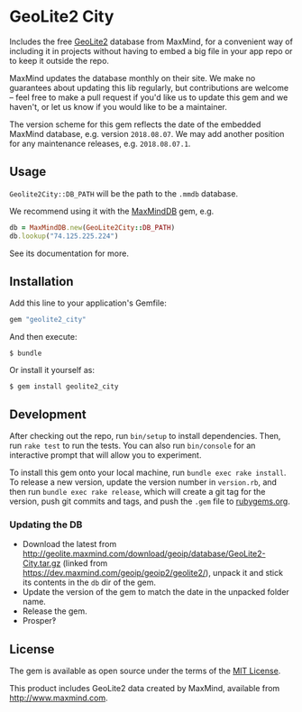 # GeoLite2 City

Includes the free [GeoLite2](https://dev.maxmind.com/geoip/geoip2/geolite2/) database from MaxMind, for a convenient way of including it in projects without having to embed a big file in your app repo or to keep it outside the repo.

MaxMind updates the database monthly on their site. We make no guarantees about updating this lib regularly, but contributions are welcome – feel free to make a pull request if you'd like us to update this gem and we haven't, or let us know if you would like to be a maintainer.

The version scheme for this gem reflects the date of the embedded MaxMind database, e.g. version `2018.08.07`. We may add another position for any maintenance releases, e.g. `2018.08.07.1`.


## Usage

`Geolite2City::DB_PATH` will be the path to the `.mmdb` database.

We recommend using it with the [MaxMindDB](https://github.com/yhirose/maxminddb) gem, e.g.

``` ruby
db = MaxMindDB.new(GeoLite2City::DB_PATH)
db.lookup("74.125.225.224")
```

See its documentation for more.


## Installation

Add this line to your application's Gemfile:

``` ruby
gem "geolite2_city"
```

And then execute:

    $ bundle

Or install it yourself as:

    $ gem install geolite2_city


## Development

After checking out the repo, run `bin/setup` to install dependencies. Then, run `rake test` to run the tests. You can also run `bin/console` for an interactive prompt that will allow you to experiment.

To install this gem onto your local machine, run `bundle exec rake install`. To release a new version, update the version number in `version.rb`, and then run `bundle exec rake release`, which will create a git tag for the version, push git commits and tags, and push the `.gem` file to [rubygems.org](https://rubygems.org).

### Updating the DB

* Download the latest from <http://geolite.maxmind.com/download/geoip/database/GeoLite2-City.tar.gz> (linked from <https://dev.maxmind.com/geoip/geoip2/geolite2/>), unpack it and stick its contents in the `db` dir of the gem.
* Update the version of the gem to match the date in the unpacked folder name.
* Release the gem.
* Prosper‽


## License

The gem is available as open source under the terms of the [MIT License](http://opensource.org/licenses/MIT).

This product includes GeoLite2 data created by MaxMind, available from <http://www.maxmind.com>.
